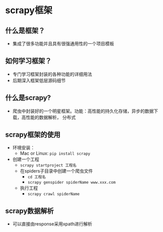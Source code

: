 # scrapy框架

## 什么是框架？
- 集成了很多功能并且具有很强通用性的一个项目模板

## 如何学习框架？
- 专门学习框架封装的各种功能的详细用法
- 后期深入框架低层源码细节

## 什么是scrapy?
- 爬虫中封装好的一个明星框架。功能：高性能的持久化存储，异步的数据下载，高性能的数据解析， 分布式

## scrapy框架的使用
- 环境安装：
    - Mac or Linux: `pip install scrapy`
- 创建一个工程
    - `scrapy startproject 工程名`
    - 在spiders子目录中创建一个爬虫文件
        - `cd 工程名`
        - `scrapy genspider spiderName www.xxx.com`
    - 执行工程
        - `scrapy crawl spiderName`
## scrapy数据解析
- 可以直接由response采用xpath进行解析
    